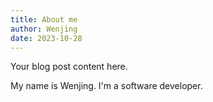 ```yaml
---
title: About me
author: Wenjing
date: 2023-10-28
---
```


Your blog post content here.

My name is Wenjing. I'm a software developer.


